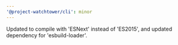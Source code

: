 ```yaml
---
'@project-watchtower/cli': minor
---
```


Updated to compile with 'ESNext' instead of 'ES2015', and updated dependency for 'esbuild-loader'.
